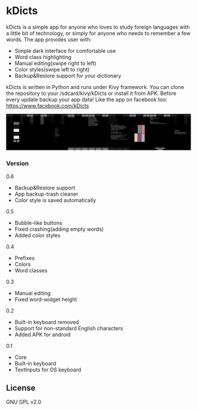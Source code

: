 # kDicts

kDicts is a simple app for anyone who loves to study foreign languages with a little bit of technology, or simply for anyone who needs to remember a few words. The app provides user with:

  - Simple dark interface for comfortable use
  - Word class highlighting
  - Manual editing(swipe right to left)
  - Color styles(swipe left to right)
  - Backup&Restore support for your dictionary

kDicts is written in Python and runs under Kivy framework.
You can clone the repository to your /sdcard/kivy/kDicts or install it from APK. Before every update backup your app data!
Like the app on facebook too: https://www.facebook.com/kDicts

![alt text](https://raw.githubusercontent.com/KeyWeeUsr/kDicts/master/scrs/v0.6.png)

### Version
0.6
- Backup&Restore support
- App backup-trash cleaner
- Color style is saved automatically

0.5
- Bubble-like buttons
- Fixed crashing(adding empty words)
- Added color styles

0.4
- Prefixes
- Colors
- Word classes

0.3
- Manual editing
- Fixed word-widget height

0.2
- Built-in keyboard removed
- Support for non-standard English characters
- Added APK for android

0.1
- Core
- Built-in keyboard
- TextInputs for OS keyboard

License
----

GNU GPL v2.0
